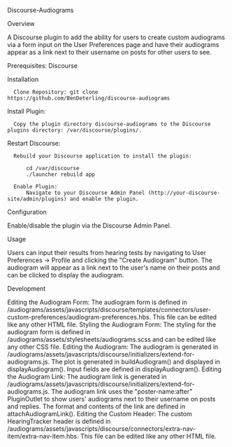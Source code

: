Discourse-Audiograms

Overview

  A Discourse plugin to add the ability for users to create custom audiograms via a form input on the User Preferences page and have their audiograms appear as a link next to their username on posts for other users to see.

Prerequisites: Discourse

Installation

      Clone Repository: git clone https://github.com/BenDeterling/discourse-audiograms
  
  Install Plugin:
  
      Copy the plugin directory discourse-audiograms to the Discourse plugins directory: /var/discourse/plugins/.
  
  Restart Discourse:
  
      Rebuild your Discourse application to install the plugin:
  
          cd /var/discourse
          ./launcher rebuild app
  
      Enable Plugin:
          Navigate to your Discourse Admin Panel (http://your-discourse-site/admin/plugins) and enable the plugin.

Configuration

  Enable/disable the plugin via the Discourse Admin Panel. 

Usage

  Users can input their results from hearing tests by navigating to User Preferences -> Profile and clicking the "Create Audiogram" button. The audiogram will appear as a link next to the user's name on their posts and can be clicked to display the audiogram.

Development

  Editing the Audiogram Form: The audiogram form is defined in /audiograms/assets/javascripts/discourse/templates/connectors/user-custom-preferences/audiogram-preferences.hbs. This file can be edited like any other HTML file.
  Styling the Audiogram Form: The styling for the audiogram form is defined in /audiograms/assets/stylesheets/audiograms.scss and can be edited like any other CSS file.
  Editing the Audiogram: The audiogram is generated in /audiograms/assets/javascripts/discourse/initializers/extend-for-audiograms.js. The plot is generated in buildAudiogram() and displayed in displayAudiogram(). Input fields are defined in displayAudiogram().
  Editing the Audiogram Link: The audiogram link is generated in /audiograms/assets/javascripts/discourse/initializers/extend-for-audiograms.js. The audiogram link uses the "poster-name:after" PluginOutlet to show users' audiograms next to their username on posts and replies. The format and contents of the link are defined in attachAudiogramLink().
  Editing the Custom Header: The custom HearingTracker header is defined in /audiograms/assets/javascripts/discourse/connectors/extra-nav-item/extra-nav-item.hbs. This file can be edited like any other HTML file.

